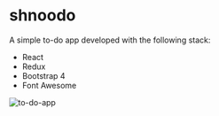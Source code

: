 # shnoodo
A simple to-do app developed with the following stack:
- React
- Redux
- Bootstrap 4
- Font Awesome

![to-do-app](https://media.giphy.com/media/l49JPCjJOi4mjgJXi/giphy.gif)
